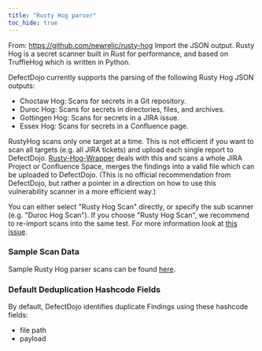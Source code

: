 ```yaml
---
title: "Rusty Hog parser"
toc_hide: true
---
```

From: <https://github.com/newrelic/rusty-hog> Import the JSON output.
Rusty Hog is a secret scanner built in Rust for performance, and based on TruffleHog which is written in Python.

DefectDojo currently supports the parsing of the following Rusty Hog JSON outputs:
- Choctaw Hog: Scans for secrets in a Git repository.
- Duroc Hog: Scans for secrets in directories, files, and archives.
- Gottingen Hog: Scans for secrets in a JIRA issue.
- Essex Hog: Scans for secrets in a Confluence page.

RustyHog scans only one target at a time. This is not efficient if you want to scan all targets (e.g. all JIRA tickets) and upload each single report to DefectDojo.
[Rusty-Hog-Wrapper](https://github.com/manuel-sommer/Rusty-Hog-Wrapper) deals with this and scans a whole JIRA Project or Confluence Space, merges the findings into a valid file which can be uploaded to DefectDojo. (This is no official recommendation from DefectDojo, but rather a pointer in a direction on how to use this vulnerability scanner in a more efficient way.)

You can either select "Rusty Hog Scan" directly, or specify the sub scanner (e.g. "Duroc Hog Scan"). If you choose "Rusty Hog Scan", we recommend to re-import scans into the same test. For more information look at [this issue](https://github.com/DefectDojo/django-DefectDojo/issues/10584).

### Sample Scan Data
Sample Rusty Hog parser scans can be found [here](https://github.com/DefectDojo/django-DefectDojo/tree/master/unittests/scans/rusty_hog).

### Default Deduplication Hashcode Fields
By default, DefectDojo identifies duplicate Findings using these hashcode fields:

- file path
- payload
